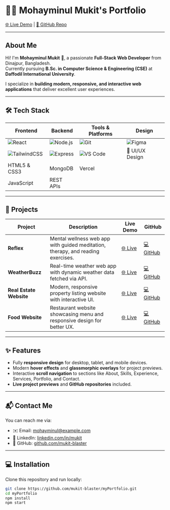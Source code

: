 # 👨‍💻 Mohayminul Mukit's Portfolio

[🌐 Live Demo](https://reflexx-sigma.vercel.app) | [📂 GitHub Repo](https://github.com/mukit-blaster/myPortfolio)

---

## About Me

Hi! I'm **Mohayminul Mukit** 👋, a passionate **Full-Stack Web Developer** from Dinajpur, Bangladesh.  
Currently pursuing **B.Sc. in Computer Science & Engineering (CSE)** at **Daffodil International University**.  

I specialize in **building modern, responsive, and interactive web applications** that deliver excellent user experiences.

---

## 🛠️ Tech Stack

| Frontend | Backend | Tools & Platforms | Design |
|----------|---------|-----------------|--------|
| ![React](https://img.shields.io/badge/React-61DAFB?style=for-the-badge&logo=react&logoColor=black) | ![Node.js](https://img.shields.io/badge/Node.js-339933?style=for-the-badge&logo=node.js&logoColor=white) | ![Git](https://img.shields.io/badge/Git-F05032?style=for-the-badge&logo=git&logoColor=white) | ![Figma](https://img.shields.io/badge/Figma-F24E1E?style=for-the-badge&logo=figma&logoColor=white) |
| ![TailwindCSS](https://img.shields.io/badge/TailwindCSS-06B6D4?style=for-the-badge&logo=tailwind-css&logoColor=white) | ![Express](https://img.shields.io/badge/Express-000000?style=for-the-badge&logo=express&logoColor=white) | ![VS Code](https://img.shields.io/badge/VS_Code-007ACC?style=for-the-badge&logo=visual-studio-code&logoColor=white) | 🎨 UI/UX Design |
| HTML5 & CSS3 | MongoDB | Vercel |  |
| JavaScript | REST APIs |  |  |

---

## 🚀 Projects

| Project | Description | Live Demo | GitHub |
|---------|------------|-----------|--------|
| **Reflex** | Mental wellness web app with guided meditation, therapy, and reading exercises. | [🌐 Live](https://reflexx-sigma.vercel.app) | [💻 GitHub](https://github.com/mukit-blaster/Reflex) |
| **WeatherBuzz** | Real-time weather web app with dynamic weather data fetched via API. | [🌐 Live](https://mukit-blaster.github.io/WeatherBuzz/) | [💻 GitHub](https://github.com/mukit-blaster/WeatherBuzz) |
| **Real Estate Website** | Modern, responsive property listing website with interactive UI. | [🌐 Live](https://mukit-blaster.github.io/real-state-website/) | [💻 GitHub](https://github.com/mukit-blaster/real-state-website) |
| **Food Website** | Restaurant website showcasing menu and responsive design for better UX. | [🌐 Live](https://mukit-blaster.github.io/food-website/) | [💻 GitHub](https://github.com/mukit-blaster/food-website) |

---

## ✨ Features

- Fully **responsive design** for desktop, tablet, and mobile devices.
- Modern **hover effects** and **glassmorphic overlays** for project previews.
- Interactive **scroll navigation** to sections like About, Skills, Experience, Services, Portfolio, and Contact.
- **Live project previews** and **GitHub repositories** included.

---

## 📬 Contact Me

You can reach me via:

- ✉️ Email: [mohayminul@example.com](mailto:mohayminul@example.com)  
- 🔗 LinkedIn: [linkedin.com/in/mukit](https://www.linkedin.com/in/mukit)  
- 🐙 GitHub: [github.com/mukit-blaster](https://github.com/mukit-blaster)  

---

## 💻 Installation

Clone this repository and run locally:

```bash
git clone https://github.com/mukit-blaster/myPortfolio.git
cd myPortfolio
npm install
npm start
